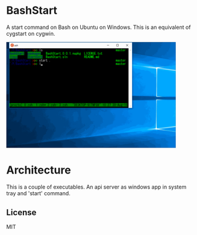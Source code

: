 # BashStart

A start command on Bash on Ubuntu on Windows. This is an equivalent of cygstart on cygwin.

<img src="https://github.com/masaedw/BashStart/raw/master/docs/bashstart.gif" width="450px">

# Architecture

This is a couple of executables. An api server as windows app in system tray and 'start' command.

## License

MIT
